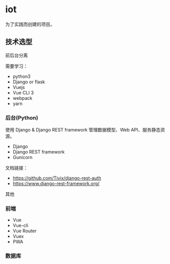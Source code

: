 # iot

为了实践而创建的项目。

## 技术选型

前后台分离

需要学习：

- python3
- Django or flask
- Vuejs
- Vue CLI 3
- webpack
- yarn



### 后台(Python)

使用 Django & Django REST framework 管理数据模型、Web API、服务静态资源。

- Django
- Django REST framework
- Gunicorn

文档链接：

- https://github.com/Tivix/django-rest-auth
- https://www.django-rest-framework.org/


其他

### 前端

- Vue 
- Vue-cli 
- Vue Router
- Vuex
- PWA

### 数据库
